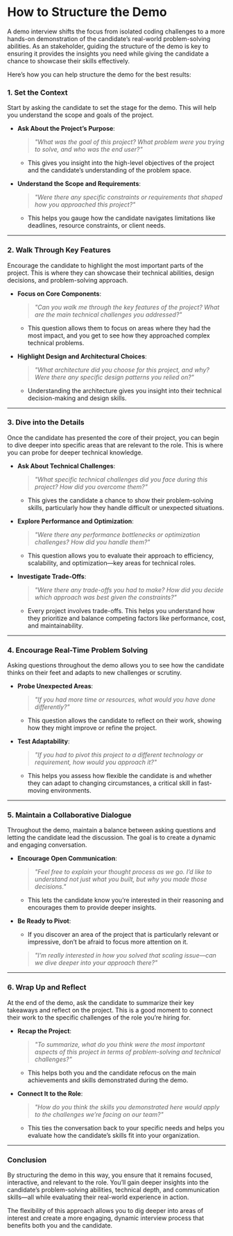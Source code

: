 # How to Structure the Demo

A demo interview shifts the focus from isolated coding challenges to a more hands-on demonstration of the candidate’s real-world problem-solving abilities. As an stakeholder, guiding the structure of the demo is key to ensuring it provides the insights you need while giving the candidate a chance to showcase their skills effectively.

Here’s how you can help structure the demo for the best results:

### 1. Set the Context

Start by asking the candidate to set the stage for the demo. This will help you understand the scope and goals of the project.

- **Ask About the Project’s Purpose**: 
   > _"What was the goal of this project? What problem were you trying to solve, and who was the end user?"_
   - This gives you insight into the high-level objectives of the project and the candidate’s understanding of the problem space.

- **Understand the Scope and Requirements**: 
   > _"Were there any specific constraints or requirements that shaped how you approached this project?"_
   - This helps you gauge how the candidate navigates limitations like deadlines, resource constraints, or client needs.

---

### 2. Walk Through Key Features

Encourage the candidate to highlight the most important parts of the project. This is where they can showcase their technical abilities, design decisions, and problem-solving approach.

- **Focus on Core Components**:
   > _"Can you walk me through the key features of the project? What are the main technical challenges you addressed?"_
   - This question allows them to focus on areas where they had the most impact, and you get to see how they approached complex technical problems.

- **Highlight Design and Architectural Choices**:
   > _"What architecture did you choose for this project, and why? Were there any specific design patterns you relied on?"_
   - Understanding the architecture gives you insight into their technical decision-making and design skills.

---

### 3. Dive into the Details

Once the candidate has presented the core of their project, you can begin to dive deeper into specific areas that are relevant to the role. This is where you can probe for deeper technical knowledge.

- **Ask About Technical Challenges**:
   > _"What specific technical challenges did you face during this project? How did you overcome them?"_
   - This gives the candidate a chance to show their problem-solving skills, particularly how they handle difficult or unexpected situations.

- **Explore Performance and Optimization**:
   > _"Were there any performance bottlenecks or optimization challenges? How did you handle them?"_
   - This question allows you to evaluate their approach to efficiency, scalability, and optimization—key areas for technical roles.

- **Investigate Trade-Offs**:
   > _"Were there any trade-offs you had to make? How did you decide which approach was best given the constraints?"_
   - Every project involves trade-offs. This helps you understand how they prioritize and balance competing factors like performance, cost, and maintainability.

---

### 4. Encourage Real-Time Problem Solving

Asking questions throughout the demo allows you to see how the candidate thinks on their feet and adapts to new challenges or scrutiny.

- **Probe Unexpected Areas**:
   > _"If you had more time or resources, what would you have done differently?"_
   - This question allows the candidate to reflect on their work, showing how they might improve or refine the project.

- **Test Adaptability**:
   > _"If you had to pivot this project to a different technology or requirement, how would you approach it?"_
   - This helps you assess how flexible the candidate is and whether they can adapt to changing circumstances, a critical skill in fast-moving environments.

---

### 5. Maintain a Collaborative Dialogue

Throughout the demo, maintain a balance between asking questions and letting the candidate lead the discussion. The goal is to create a dynamic and engaging conversation.

- **Encourage Open Communication**:
   > _"Feel free to explain your thought process as we go. I’d like to understand not just what you built, but why you made those decisions."_
   - This lets the candidate know you’re interested in their reasoning and encourages them to provide deeper insights.

- **Be Ready to Pivot**:
   - If you discover an area of the project that is particularly relevant or impressive, don’t be afraid to focus more attention on it.
   > _"I’m really interested in how you solved that scaling issue—can we dive deeper into your approach there?"_

---

### 6. Wrap Up and Reflect

At the end of the demo, ask the candidate to summarize their key takeaways and reflect on the project. This is a good moment to connect their work to the specific challenges of the role you’re hiring for.

- **Recap the Project**:
   > _"To summarize, what do you think were the most important aspects of this project in terms of problem-solving and technical challenges?"_
   - This helps both you and the candidate refocus on the main achievements and skills demonstrated during the demo.

- **Connect It to the Role**:
   > _"How do you think the skills you demonstrated here would apply to the challenges we’re facing on our team?"_
   - This ties the conversation back to your specific needs and helps you evaluate how the candidate’s skills fit into your organization.

---

### Conclusion

By structuring the demo in this way, you ensure that it remains focused, interactive, and relevant to the role. You’ll gain deeper insights into the candidate’s problem-solving abilities, technical depth, and communication skills—all while evaluating their real-world experience in action.

The flexibility of this approach allows you to dig deeper into areas of interest and create a more engaging, dynamic interview process that benefits both you and the candidate.
